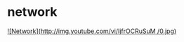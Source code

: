# network

[![Network](http://img.youtube.com/vi/IjfrOCRuSuM /0.jpg)](http://www.youtube.com/watch?v=IjfrOCRuSuM "Network")
